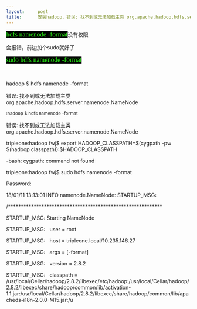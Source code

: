```yaml
---
layout:     post
title:      安装hadoop，错误: 找不到或无法加载主类 org.apache.hadoop.hdfs.server.namenode.NameNode
---
```

<div id="article_content" class="article_content clearfix csdn-tracking-statistics" data-pid="blog" data-mod="popu_307" data-dsm="post">
								            <link rel="stylesheet" href="https://csdnimg.cn/release/phoenix/template/css/ck_htmledit_views-f76675cdea.css">
						<div class="htmledit_views" id="content_views">
                
<p><span style="color:rgb(41,249,20);font-family:'Andale Mono';font-size:18px;text-align:justify;background-color:rgb(0,0,0);">hdfs namenode -format</span>没有权限</p>
<p>会报错，前边加个sudo就好了</p>
<p><span style="color:rgb(41,249,20);font-family:'Andale Mono';font-size:18px;text-align:justify;background-color:rgb(0,0,0);">sudo hdfs namenode -format</span><br></p>
<p><br></p>
<p></p>
<p class="p1"><span class="s1">hadoop $ hdfs namenode -format</span></p>
<p class="p1"><span class="s1">错误: 找不到或无法加载主类 org.apache.hadoop.hdfs.server.namenode.NameNode</span></p>
<p class="p1"><span style="font-size:12px;">:hadoop $ hdfs namenode -format</span></p>
<p class="p1"><span class="s1">错误: 找不到或无法加载主类 org.apache.hadoop.hdfs.server.namenode.NameNode</span></p>
<p class="p1"><span class="s1">tripleone:hadoop fwj$ export HADOOP_CLASSPATH=$(cygpath -pw $(hadoop classpath)):$HADOOP_CLASSPATH</span></p>
<p class="p1"><span class="s1">-bash: cygpath: command not found</span></p>
<p class="p1"><span class="s1">tripleone:hadoop fwj$ sudo hdfs namenode -format</span></p>
<p class="p1"><span class="s1">Password:</span></p>
<p class="p1"><span class="s1">18/01/11 13:13:01 INFO namenode.NameNode: STARTUP_MSG:<span> </span></span></p>
<p class="p1"><span class="s1">/************************************************************</span></p>
<p class="p1"><span class="s1">STARTUP_MSG: Starting NameNode</span></p>
<p class="p1"><span class="s1">STARTUP_MSG: <span>  </span>user = root</span></p>
<p class="p1"><span class="s1">STARTUP_MSG: <span>  </span>host = tripleone.local/10.235.146.27</span></p>
<p class="p1"><span class="s1">STARTUP_MSG: <span>  </span>args = [-format]</span></p>
<p class="p1"><span class="s1">STARTUP_MSG: <span>  </span>version = 2.8.2</span></p>
<p class="p1"><span class="s1">STARTUP_MSG: <span>  </span>classpath = /usr/local/Cellar/hadoop/2.8.2/libexec/etc/hadoop:/usr/local/Cellar/hadoop/2.8.2/libexec/share/hadoop/common/lib/activation-1.1.jar:/usr/local/Cellar/hadoop/2.8.2/libexec/share/hadoop/common/lib/apacheds-i18n-2.0.0-M15.jar:/u</span></p>
<br>            </div>
                </div>